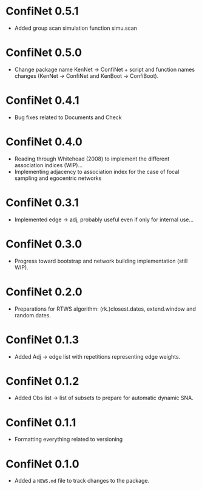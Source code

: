 # ConfiNet 0.5.1
* Added group scan simulation function simu.scan

# ConfiNet 0.5.0
* Change package name KenNet -> ConfiNet + script and function names changes (KenNet -> ConfiNet and KenBoot -> ConfiBoot).

# ConfiNet 0.4.1
* Bug fixes related to Documents and Check

# ConfiNet 0.4.0
* Reading through Whitehead (2008) to implement the different association indices (WIP)...
* Implementing adjacency to association index for the case of focal sampling and egocentric networks

# ConfiNet 0.3.1
* Implemented edge -> adj, probably useful even if only for internal use...

# ConfiNet 0.3.0
* Progress toward bootstrap and network building implementation (still WIP).

# ConfiNet 0.2.0
* Preparations for RTWS algorithm: (rk.)closest.dates, extend.window and random.dates.

# ConfiNet 0.1.3
* Added Adj -> edge list with repetitions representing edge weights.

# ConfiNet 0.1.2
* Added Obs list -> list of subsets to prepare for automatic dynamic SNA.

# ConfiNet 0.1.1
* Formatting everything related to versioning


# ConfiNet 0.1.0

* Added a `NEWS.md` file to track changes to the package.
